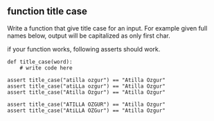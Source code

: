 ## function title case

Write a function that give title case for an input.
For example given full names below, output will be capitalized as only first char.

if your function works, following asserts should work.

	def title_case(word):
	    # write code here
	    
	assert title_case("atilla ozgur") == "Atilla Ozgur"
	assert title_case("atiLLa ozgur") == "Atilla Ozgur"
	assert title_case("Atilla Ozgur") == "Atilla Ozgur"
 
	assert title_case("ATILLA OZGUR") == "Atilla Ozgur"
	assert title_case("AtiLLA OZGur") == "Atilla Ozgur"



